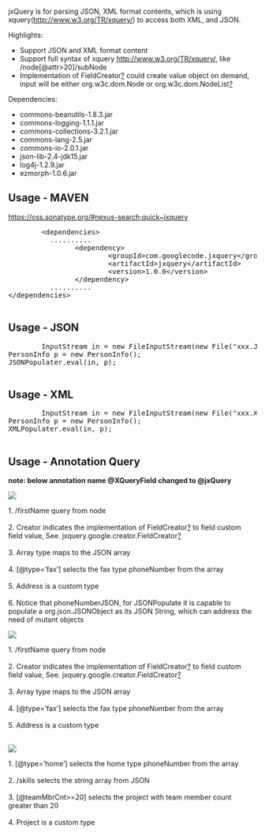
<p>
	jxQuery is for parsing JSON, XML format contents, which is using
	xquery(<a href="http://www.w3.org/TR/xquery/" rel="nofollow">http://www.w3.org/TR/xquery/</a>)
	to access both XML, and JSON.
</p>
<p>Highlights:</p>
<ul>
	<li>Support JSON and XML format content</li>
	<li>Support full syntax of xquery <a
		href="http://www.w3.org/TR/xquery/" rel="nofollow">http://www.w3.org/TR/xquery/</a>,
		like /node[@attr&gt;20]/subNode
	</li>
	<li>Implementation of FieldCreator<a
		href="/p/jxquery/w/edit/FieldCreator">?</a> could create value object
		on demand, input will be either org.w3c.dom.Node or
		org.w3c.dom.NodeList<a href="/p/jxquery/w/edit/NodeList">?</a></li>
</ul>
<p></p>
<p>Dependencies:</p>
<ul>
	<li>commons-beanutils-1.8.3.jar</li>
	<li>commons-logging-1.1.1.jar</li>
	<li>commons-collections-3.2.1.jar</li>
	<li>commons-lang-2.5.jar</li>
	<li>commons-io-2.0.1.jar</li>
	<li>json-lib-2.4-jdk15.jar</li>
	<li>log4j-1.2.9.jar</li>
	<li>ezmorph-1.0.6.jar</li>
</ul>
<p></p>
<h2>
	<a name="Usage_-_MAVEN"></a>Usage - MAVEN<a href="#Usage_-_MAVEN"
		class="section_anchor"></a>
</h2>
<p>
	<a href="https://oss.sonatype.org/#nexus-search;quick~jxquery"
		rel="nofollow">https://oss.sonatype.org/#nexus-search;quick~jxquery</a>
</p>
<pre class="prettyprint">
		<span class="tag">&lt;dependencies&gt;</span><span class="pln"><br>&nbsp; &nbsp; &nbsp; &nbsp; &nbsp; ..........<br>&nbsp; &nbsp; &nbsp; &nbsp; &nbsp; &nbsp; &nbsp; &nbsp; </span><span
		class="tag">&lt;dependency&gt;</span><span class="pln"><br>&nbsp; &nbsp; &nbsp; &nbsp; &nbsp; &nbsp; &nbsp; &nbsp; &nbsp; &nbsp; &nbsp; &nbsp; </span><span
		class="tag">&lt;groupId&gt;</span><span class="pln">com.googlecode.jxquery</span><span
		class="tag">&lt;/groupId&gt;</span><span class="pln"><br>&nbsp; &nbsp; &nbsp; &nbsp; &nbsp; &nbsp; &nbsp; &nbsp; &nbsp; &nbsp; &nbsp; &nbsp; </span><span
		class="tag">&lt;artifactId&gt;</span><span class="pln">jxquery</span><span
		class="tag">&lt;/artifactId&gt;</span><span class="pln"><br>&nbsp; &nbsp; &nbsp; &nbsp; &nbsp; &nbsp; &nbsp; &nbsp; &nbsp; &nbsp; &nbsp; &nbsp; </span><span
		class="tag">&lt;version&gt;</span><span class="pln">1.0.0</span><span
		class="tag">&lt;/version&gt;</span><span class="pln"><br>&nbsp; &nbsp; &nbsp; &nbsp; &nbsp; &nbsp; &nbsp; &nbsp; </span><span
		class="tag">&lt;/dependency&gt;</span><span class="pln"><br>&nbsp; &nbsp; &nbsp; &nbsp; &nbsp; ..........<br></span><span
		class="tag">&lt;/dependencies&gt;</span>
	</pre>
<h2>
	<a name="Usage_-_JSON"></a>Usage - JSON<a href="#Usage_-_JSON"
		class="section_anchor"></a>
</h2>
<pre class="prettyprint">
		<span class="typ">InputStream</span><span class="pln"> </span><span
		class="kwd">in</span><span class="pln"> </span><span class="pun">=</span><span
		class="pln"> </span><span class="kwd">new</span><span class="pln"> </span><span
		class="typ">FileInputStream</span><span class="pun">(</span><span
		class="kwd">new</span><span class="pln"> </span><span class="typ">File</span><span
		class="pun">(</span><span class="str">"xxx.JSON"</span><span
		class="pun">));</span><span class="pln"><br></span><span
		class="typ">PersonInfo</span><span class="pln"> p </span><span
		class="pun">=</span><span class="pln"> </span><span class="kwd">new</span><span
		class="pln"> </span><span class="typ">PersonInfo</span><span
		class="pun">();</span><span class="pln"><br></span><span
		class="typ">JSONPopulater</span><span class="pun">.</span><span
		class="kwd">eval</span><span class="pun">(</span><span class="kwd">in</span><span
		class="pun">,</span><span class="pln"> p</span><span class="pun">);</span>
	</pre>
<h2>
	<a name="Usage_-_XML"></a>Usage - XML<a href="#Usage_-_XML"
		class="section_anchor"></a>
</h2>
<pre class="prettyprint">
		<span class="typ">InputStream</span><span class="pln"> </span><span
		class="kwd">in</span><span class="pln"> </span><span class="pun">=</span><span
		class="pln"> </span><span class="kwd">new</span><span class="pln"> </span><span
		class="typ">FileInputStream</span><span class="pun">(</span><span
		class="kwd">new</span><span class="pln"> </span><span class="typ">File</span><span
		class="pun">(</span><span class="str">"xxx.XML"</span><span
		class="pun">));</span><span class="pln"><br></span><span
		class="typ">PersonInfo</span><span class="pln"> p </span><span
		class="pun">=</span><span class="pln"> </span><span class="kwd">new</span><span
		class="pln"> </span><span class="typ">PersonInfo</span><span
		class="pun">();</span><span class="pln"><br></span><span
		class="typ">XMLPopulater</span><span class="pun">.</span><span
		class="kwd">eval</span><span class="pun">(</span><span class="kwd">in</span><span
		class="pun">,</span><span class="pln"> p</span><span class="pun">);</span>
	</pre>
<h2>
	<a name="Usage_-_Annotation_Query"></a>Usage - Annotation Query<a
		href="#Usage_-_Annotation_Query" class="section_anchor"></a>
</h2>
<p>
	<strong>note: below annotation name @XQueryField changed to
		@jxQuery </strong>
</p>
<p>
	<img
		src="https://lh6.googleusercontent.com/-5MosW9hgZ98/TojzcHEddaI/AAAAAAAAAGk/Cvv2Q_PVg14/s912/jxquery1.png">
</p>
<p>
	1. /firstName query from node<br> <br> 2. Creator indicates
	the implementation of FieldCreator<a
		href="/p/jxquery/w/edit/FieldCreator">?</a> to field custom field
	value, See. jxquery.google.creator.FieldCreator<a
		href="/p/jxquery/w/edit/FieldCreator">?</a><br> <br> 3.
	Array type maps to the JSON array<br> <br> 4.
	[@type=’fax’] selects the fax type phoneNumber from the array<br>
	<br> 5. Address is a custom type<br> <br> 6. Notice that
	phoneNumberJSON, for JSONPopulate it is capable to populate a
	org.json.JSONObject as its JSON String, which can address the need of
	mutant objects
</p>
<p>
	<img
		src="https://lh3.googleusercontent.com/-nPwJbCXlVyI/TojzcoaEYVI/AAAAAAAAAGo/-7Ayac0yxPU/s912/jxquery2.png">
</p>
<p>
	1. /firstName query from node<br> <br> 2. Creator indicates
	the implementation of FieldCreator<a
		href="/p/jxquery/w/edit/FieldCreator">?</a> to field custom field
	value, See. jxquery.google.creator.FieldCreator<a
		href="/p/jxquery/w/edit/FieldCreator">?</a><br> <br> 3.
	Array type maps to the JSON array<br> <br> 4.
	[@type=’fax’] selects the fax type phoneNumber from the array<br>
	<br> 5. Address is a custom type<br> <br>
</p>
<p>
	<img
		src="https://lh4.googleusercontent.com/-50OazY907vM/Tojzcw8wWSI/AAAAAAAAAGs/R4gn6vaI6BA/s912/jxquery3.png">
</p>
<p>
	1. [@type=’home’] selects the home type phoneNumber from the array<br>
	<br> 2. /skills selects the string array from JSON<br> <br>
	3. [@teamMbrCnt&gt;=20] selects the project with team member count
	greater than 20<br> <br> 4. Project is a custom type<br>
	<br>
</p>

